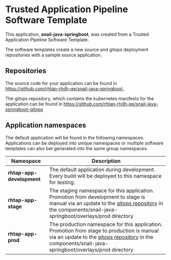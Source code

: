 # Trusted Application Pipeline Software Template

This application, **snail-java-springboot**, was created from a Trusted Application Pipeline Software Template.

The software templates create a new source and gitops deployment repositories with a sample source application. 

## Repositories

The source code for your application can be found in [https://github.com/rhtap-rhdh-qe/snail-java-springboot ](https://github.com/rhtap-rhdh-qe/snail-java-springboot ).
 
The gitops repository, which contains the kubernetes manifests for the application can be found in 
[https://github.com/rhtap-rhdh-qe/snail-java-springboot-gitops ](https://github.com/rhtap-rhdh-qe/snail-java-springboot-gitops ) 

## Application namespaces 

The default application will be found in the following namespaces. Applications can be deployed into unique namespaces or multiple software templates can also bet generated into the same group namespaces.  

|  Namespace   |  Description   |  
| -------- | -------- |   
| **rhtap-app-development** | The default application during development. Every build will be deployed to this namespace for testing. | 
| **rhtap-app-stage** | The staging namespace for this application. Promotion from development to stage is manual via an update to the [gitops repository](https://github.com/rhtap-rhdh-qe/snail-java-springboot-gitops ) in the components/snail-java-springboot/overlays/prod directory |  
| **rhtap-app-prod** | The production namespace for this application. Promotion from stage to production is manual via an update to the [gitops repository](https://github.com/rhtap-rhdh-qe/snail-java-springboot-gitops ) in the components/snail-java-springboot/overlays/prod directory | 